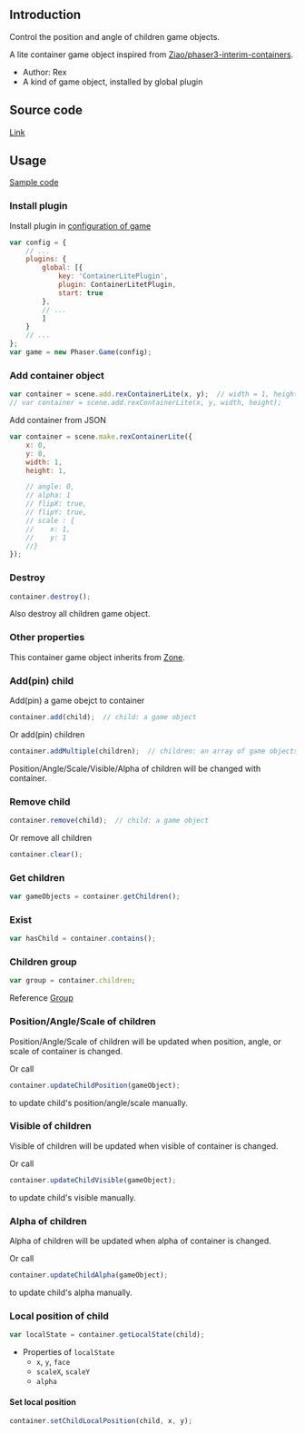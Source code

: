 ## Introduction

Control the position and angle of children game objects.

A lite container game object inspired from [Ziao/phaser3-interim-containers](https://github.com/Ziao/phaser3-interim-containers).

- Author: Rex
- A kind of game object, installed by global plugin

## Source code

[Link](https://github.com/rexrainbow/phaser3-rex-notes/blob/master/plugins/containerlite-plugin.js)

## Usage

[Sample code](https://github.com/rexrainbow/phaser3-rex-notes/tree/master/examples/container-lite)

### Install plugin

Install plugin in [configuration of game](game.md#configuration)

```javascript
var config = {
    // ...
    plugins: {
        global: [{
            key: 'ContainerLitePlugin',
            plugin: ContainerLitetPlugin,
            start: true
        },
        // ...
        ]
    }
    // ...
};
var game = new Phaser.Game(config);
```

### Add container object

```javascript
var container = scene.add.rexContainerLite(x, y);  // width = 1, height = 1
// var container = scene.add.rexContainerLite(x, y, width, height);
```

Add container from JSON

```javascript
var container = scene.make.rexContainerLite({
    x: 0,
    y: 0,
    width: 1,
    height: 1,

    // angle: 0,
    // alpha: 1
    // flipX: true,
    // flipY: true,
    // scale : {
    //    x: 1,
    //    y: 1
    //}
});
```

### Destroy

```javascript
container.destroy();
```

Also destroy all children game object.

### Other properties

This container game object inherits from [Zone](zone.md).

### Add(pin) child

Add(pin) a game obejct to container

```javascript
container.add(child);  // child: a game object
```

Or add(pin) children

```javascript
container.addMultiple(children);  // children: an array of game objects
```

Position/Angle/Scale/Visible/Alpha of children will be changed with container.

### Remove child

```javascript
container.remove(child);  // child: a game object
```

Or remove all children

```javascript
container.clear();
```

### Get children

```javascript
var gameObjects = container.getChildren();
```

### Exist

```javascript
var hasChild = container.contains();
```

### Children group

```javascript
var group = container.children;
```

Reference [Group](group.md)

### Position/Angle/Scale of children

Position/Angle/Scale of children will be updated when position, angle, or scale of container is changed.

Or call

```javascript
container.updateChildPosition(gameObject);
```

to update child's position/angle/scale manually.

### Visible of children

Visible of children will be updated when visible of container is changed.

Or call

```javascript
container.updateChildVisible(gameObject);
```

to update child's visible manually.

### Alpha of children

Alpha of children will be updated when alpha of container is changed.

Or call

```javascript
container.updateChildAlpha(gameObject);
```

to update child's alpha manually.

### Local position of child

```javascript
var localState = container.getLocalState(child);
```

- Properties of `localState`
    - `x`, `y`, `face`
    - `scaleX`, `scaleY`
    - `alpha`

#### Set local position

```javascript
container.setChildLocalPosition(child, x, y);
```
